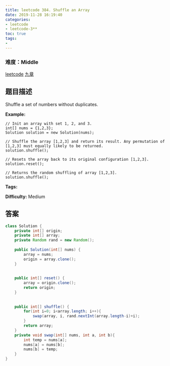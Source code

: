 ```yaml
---
title: leetcode 384. Shuffle an Array
date: 2019-11-28 16:19:40
categories:
- leetcode
- leetcode-3**
toc: true
tags:
- 
---
```

### 难度：Middle

<a href="https://leetcode.com/problems/shuffle-an-array/">leetcode</a>
<a href="https://www.jiuzhang.com/solution/shuffle-an-array/">九章</a>
## 题目描述
Shuffle a set of numbers without duplicates.

**Example:**
        
    // Init an array with set 1, 2, and 3.
    int[] nums = {1,2,3};
    Solution solution = new Solution(nums);
    
    // Shuffle the array [1,2,3] and return its result. Any permutation of [1,2,3] must equally likely to be returned.
    solution.shuffle();
    
    // Resets the array back to its original configuration [1,2,3].
    solution.reset();
    
    // Returns the random shuffling of array [1,2,3].
    solution.shuffle();
    


**Tags:** 

**Difficulty:** Medium
## 答案
<!--more-->
```java
class Solution {
    private int[] origin;
    private int[] array;
    private Random rand = new Random();
    
    public Solution(int[] nums) {
        array = nums;
        origin = array.clone();
    }
    
    
    public int[] reset() {
        array = origin.clone();
        return origin;
    }
    
    
    public int[] shuffle() {
        for(int i=0; i<array.length; i++){
            swap(array, i, rand.nextInt(array.length-i)+i);
        }
        return array;
    }
    private void swap(int[] nums, int a, int b){
        int temp = nums[a];
        nums[a] = nums[b];
        nums[b] = temp;
    }
}


```
